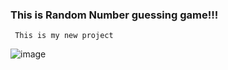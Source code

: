 ### This is Random Number guessing game!!!
     This is my new project

![image](https://picsum.photos/id/237/200/300  )